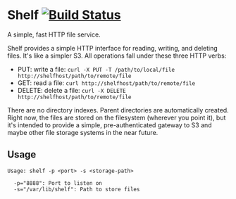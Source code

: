 # Shelf [![Build Status](https://travis-ci.org/flynn/shelf.svg?branch=master)](https://travis-ci.org/flynn/shelf)

A simple, fast HTTP file service.

Shelf provides a simple HTTP interface for reading, writing, and deleting files. It's like a simpler S3. All operations fall under these three HTTP verbs:

 * PUT: write a file: `curl -X PUT -T /path/to/local/file http://shelfhost/path/to/remote/file`
 * GET: read a file: `curl http://shelfhost/path/to/remote/file`
 * DELETE: delete a file: `curl -X DELETE http://shelfhost/path/to/remote/file`

There are no directory indexes. Parent directories are automatically created. Right now, the files are stored on the filesystem (wherever you point it), but it's intended to provide a simple, pre-authenticated gateway to S3 and maybe other file storage systems in the near future.

## Usage

``` 
Usage: shelf -p <port> -s <storage-path>

  -p="8888": Port to listen on
  -s="/var/lib/shelf": Path to store files
```
